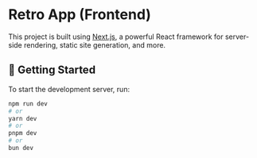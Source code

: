 # Retro App (Frontend)

This project is built using [Next.js](https://nextjs.org), a powerful React framework for server-side rendering, static site generation, and more.

## 🚀 Getting Started

To start the development server, run:

```bash
npm run dev
# or
yarn dev
# or
pnpm dev
# or
bun dev
